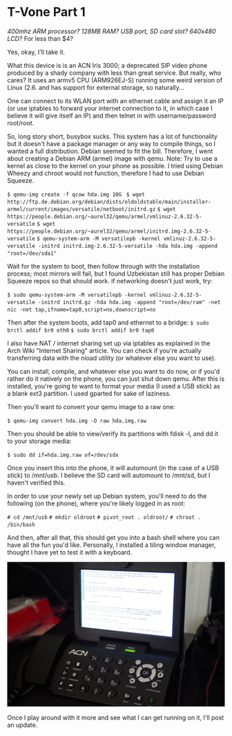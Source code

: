 T-Vone Part 1
==============

*400mhz ARM processor?*
*128MB RAM?*
*USB port, SD card slot?*
*640x480 LCD?*
For less than $4?

Yes, okay, I'll take it.

What this device is is an ACN Iris 3000; a deprecated SIP video phone produced by a shady company with less than great service.
But really, who cares? It uses an armv5 CPU (ARM926EJ-S) running some weird version of Linux (2.6. and has support for external storage, so naturally...

One can connect to its WLAN port with an ethernet cable and assign it an IP (or use iptables to forward your internet connection to it, 
in which case I believe it will give itself an IP) and then telnet in with username/password root/root.

So, long story short, busybox sucks. This system has a lot of functionality but it doesn't have a package manager or any way to compile things, 
so I wanted a full distribution. Debian seemed to fit the bill. Therefore, I went about creating a Debian ARM (armel) image with qemu.
Note: Try to use a kernel as close to the kernel on your phone as possible. I tried using Debian Wheezy and chroot would not function, therefore I had to use Debian Squeeze.

 `$ qemu-img create -f qcow hda.img 10G `
 `$ wget http://ftp.de.debian.org/debian/dists/oldoldstable/main/installer-armel/current/images/versatile/netboot/initrd.gz`
 `$ wget https://people.debian.org/~aurel32/qemu/armel/vmlinuz-2.6.32-5-versatile`
 `$ wget https://people.debian.org/~aurel32/qemu/armel/initrd.img-2.6.32-5-versatile`
 `$ qemu-system-arm -M versatilepb -kernel vmlinuz-2.6.32-5-versatile -initrd initrd.img-2.6.32-5-versatile -hda hda.img -append "root=/dev/sda1"`

Wait for the system to boot, then follow through with the installation process; most mirrors will fail, but I found Uzbekistan still has proper Debian Squeeze repos so that should work.
if networking doesn't just work, try:

 `$ sudo qemu-system-arm -M versatilepb -kernel vmlinuz-2.6.32-5-versatile -initrd initrd.gz -hda hda.img -append "root=/dev/ram" -net nic -net tap,ifname=tap0,script=no,downscript=no`
 
Then after the system boots, add tap0 and ethernet to a bridge:
 `$ sudo brctl addif br0 eth0`
 `$ sudo brctl addif br0 tap0`
 
I also have NAT / internet sharing set up via iptables as explained in the Arch Wiki "Internet Sharing" article.
You can check if you're actually transferring data with the nload utility (or whatever else you want to use).

You can install, compile, and whatever else you want to do now, or if you'd rather do it natively on the phone, you can just shut down qemu.
After this is installed, you're going to want to format your media (I used a USB stick) as a blank ext3 partition. I used gparted for sake of laziness.

Then you'll want to convert your qemu image to a raw one:

 `$ qemu-img convert hda.img -O raw hda.img.raw`

Then you should be able to view/verify its partitions with fdisk -l, and dd it to your storage media:

 `$ sudo dd if=hda.img.raw of=/dev/sdx`
 
Once you insert this into the phone, it will automount (in the case of a USB stick) to /mnt/usb. I believe the SD card will automount to /mnt/sd, but I haven't verified this.

In order to use your newly set up Debian system, you'll need to do the following (on the phone), where you're likely logged in as root:

 `# cd /mnt/usb`
 `# mkdir oldroot`
 `# pivot_root . oldroot/`
 `# chroot . /bin/bash`

And then, after all that, this should get you into a bash shell where you can have all the fun you'd like. Personally, I installed a tiling window manager, thought I have yet to test it with a keyboard.

![ACN Iris 3000, rice edition](/assets/vone1.jpg)

Once I play around with it more and see what I can get running on it, I'll post an update.
